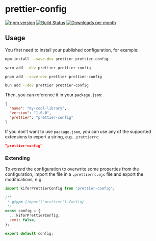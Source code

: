# prettier-config

[![npm version](https://img.shields.io/npm/v/prettier-config?logo=npm&logoColor=fff)](https://www.npmjs.com/package/prettier-config)
[![Build Status](https://img.shields.io/github/actions/workflow/status/kiforks/prettier-config/cd.yml?query=workflow%3Adeploys&logo=github)](https://github.com/kiforks/prettier-config/actions/workflows/cd.yml?query=workflow%3Adeploy)
[![Downloads per month](https://img.shields.io/npm/dm/prettier-config)](https://npmcharts.com/compare/prettier-config)

## Usage

You first need to install your published configuration, for example:

<!--DOCUSAURUS_CODE_TABS-->
<!--npm-->

```bash
npm install --save-dev prettier prettier-config
```

<!--yarn-->

```bash
yarn add --dev prettier prettier-config
```

<!--pnpm-->

```bash
pnpm add --save-dev prettier prettier-config
```

<!--bun-->

```bash
bun add --dev prettier prettier-config
```

<!--END_DOCUSAURUS_CODE_TABS-->

Then, you can reference it in your `package.json`:

```json
{
  "name": "my-cool-library",
  "version": "1.0.0",
  "prettier": "prettier-config"
}
```

If you don’t want to use `package.json`, you can use any of the supported extensions to export a string, e.g. `.prettierrc`:

```json
"prettier-config"
```

### Extending

To _extend_ the configuration to overwrite some properties from the configuration, import the file in a `.prettierrc.mjs` file and export the modifications, e.g:

```js
import kiforPrettierConfig from "prettier-config";

/**
 * @type {import("prettier").Config}
 */
const config = {
  ...kiforPrettierConfig,
  semi: false,
};

export default config;
```
